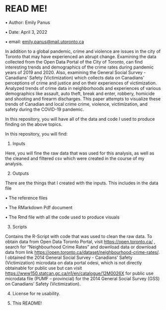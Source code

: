 # READ ME!
•	Author: Emily Panus

•	Date: April 3, 2022

•	email: emily.panus@mail.utoronto.ca

In addition to a global pandemic, crime and violence are issues in the city of Toronto that may have experienced an abrupt change. Examining the data collected from the Open Data Portal of the City of Toronto, can find interesting trends and demographics of the crime rates during pandemic years of 2019 and 2020. Also, examining the General Social Survey - Canadians' Safety (Victimization) which collects data on Canadians' perceptions of crime and justice and on their experiences of victimization. Analyzed trends of crime data in neighborhoods and experiences of various demographics like assault, auto theft, break and enter, robbery, homicide and shooting and firearm discharges. This paper attempts to visualize these trends of Canadian and local crime crime, violence, victimization, and safety during the COVID-19 pandemic. 

In this repository, you will have all of the data and code I used to produce finding on the above topics.

In this repository, you will find:

1.	Inputs 

Here, you will fine the raw data that was used for this analysis, as well as the cleaned and filtered csv which were created in the course of my analysis.

2.	Outputs 

There are the things that I created with the inputs. This includes in the data file

•	The reference files

•	The RMarkdown Pdf document

•	The Rmd file with all the code used to produce visuals

3.	Scripts
	
Contains the R-Script with code that was used to clean the raw data. To obtain data from Open Data Toronto Portal, visit https://open.toronto.ca/ , search for “Neighbourhood Crime Rates” and download data or download data from link https://open.toronto.ca/dataset/neighbourhood-crime-rates/. I obtained the 2014 General Social Survey - Canadians' Safety (Victimization) microdata on data portal odesi, which is not directly obtainable for public use but can visit https://www150.statcan.gc.ca/n1/en/catalogue/12M0026X for public use microdata file (PUMF – provincial) for the 2014 General Social Survey (GSS) on Canadians’ Safety (Victimization). 

4.	License for re usability.

5.	This README!

